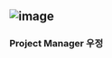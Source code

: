 ![image](https://user-images.githubusercontent.com/29038531/68096598-1be5d300-fef5-11e9-94ac-3bd2100012b4.png)
---
### Project Manager 우정
